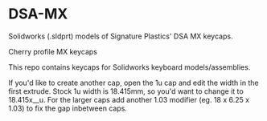 # DSA-MX
Solidworks (.sldprt) models of Signature Plastics' DSA MX keycaps.

Cherry profile MX keycaps

This repo contains keycaps for Solidworks keyboard models/assemblies.

If you'd like to create another cap, open the 1u cap and edit the width in the first extrude. Stock 1u width is 18.415mm, so you'd want to change it to 18.415x__u. For the larger caps add another 1.03 modifier (eg. 18 x 6.25 x 1.03) to fix the gap inbetween caps.
